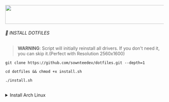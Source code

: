 <p align="center"><image width="900" height="60" src="https://readme-typing-svg.herokuapp.com?font=Fira+Code&size=30&color=3c8893&pause=1000&random=false&width=900&lines=WELCOME+TO+SOWNTEE'S+DOTFILES+FOR+ARCH+AWESOMEWM">

###### 🌸 INSTALL DOTFILES

> **WARNING**: Script will initially reinstall all drivers. If you don't need it, you can skip it.(Perfect with Resolution 2560x1600)

```
git clone https://github.com/sownteedev/dotfiles.git --depth=1
```

```
cd dotfiles && chmod +x install.sh
```

```
./install.sh
```

<br>

<details><summary>Install Arch Linux</summary><blockquote>

### Make you have Internet

    iwctl

### Time sync (Vietnam) and set keyboard

    loadkeys i386/qwerty/us.map.gz

    timedatectl set-ntp true
    timedatectl set-timezone Asia/Ho_Chi_Minh

### Reflector and Keyring

    pacman -Sy reflector archlinux-keyring

    reflector -c Vietnam -c Singapore -c Japan -c India -a 12 --sort rate --save /etc/pacman.d/mirrorlist

### Disk

    cfdisk /dev/nvme0n1

    mkswap /dev/nvme0n1p6
    swapon /dev/nvme0n1p6

    mkfs.ext4 /dev/nvme0n1p5

    mount /dev/nvme0n1p5 /mnt

    mkdir /mnt/efi
    mount /dev/nvme0n1p1 /mnt/efi

### Install basic package

    pacstrap /mnt base base-devel linux linux-firmware linux-headers neovim

### Switch to /mnt

    genfstab -U /mnt >> /mnt/etc/fstab
    arch-chroot /mnt

### Set time and Languaue

    ln -sf /usr/share/zoneinfo/Asia/Ho_Chi_Minh /etc/localtime
    hwclock --systohc

    nvim /etc/locale.gen
    Uncomment: en_US.UTF-8 UTF-8
    locale-gen
    echo LANG=en_US.UTF-8 > /etc/locale.conf

### Set hostname

    echo arch > /etc/hostname

    nvim /etc/hosts
    127.0.0.1[TAB]localhost
    ::1[TAB][TAB]localhost
    127.0.1.1[TAB]arch.localdomain[TAB]arch

### User add or password

    passwd

    useradd -m sowntee
    passwd sowntee
    usermod -aG wheel,audio,video,optical,storage,power sowntee

    EDITOR=nvim visudo
    Add: sowntee ALL=(ALL) ALL
    sowntee ALL=(ALL:ALL) NOPASSWD: /usr/bin/systemctl reboot, /usr/bin/systemctl poweroff, /usr/sbin/rfkill unblock all, /usr/sbin/rfkill block all
    Uncomment: %wheel ALL=(ALL) ALL

### Grub and OsProber and Wifi

	sudo pacman -S netctl networkmanager ifplugd dhcpcd dialog wpa_supplicant wireless_tools
	sudo systemctl enable NetworkManager dhcpcd.service

    sudo pacman -S grub os-prober efibootmgr ntfs-3g mtools dosfstools
    sudo nvim /etc/default/grub
    Uncomment: GRUB_DISABLE_OS_PROBER=false

    grub-install --target=x86_64-efi --efi-directory=/efi --bootloader-id=GRUB
    grub-mkconfig -o /boot/grub/grub.cfg

### Exit and Reboot

    exit
    reboot

###### If GRUB not found Windows (For Dual Boot)

    sudo os-prober
    grub-install --target=x86_64-efi --efi-directory=/efi --bootloader-id=GRUB --recheck
    grub-mkconfig -o /boot/grub/grub.cfg

</blockquote></details>
